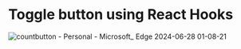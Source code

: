 # Toggle button using React Hooks

![countbutton - Personal - Microsoft_ Edge 2024-06-28 01-08-21](https://github.com/Raveenaross/togglebtn/assets/166907857/55334ced-d2f5-4091-92f1-3fc0c78d50d8)

